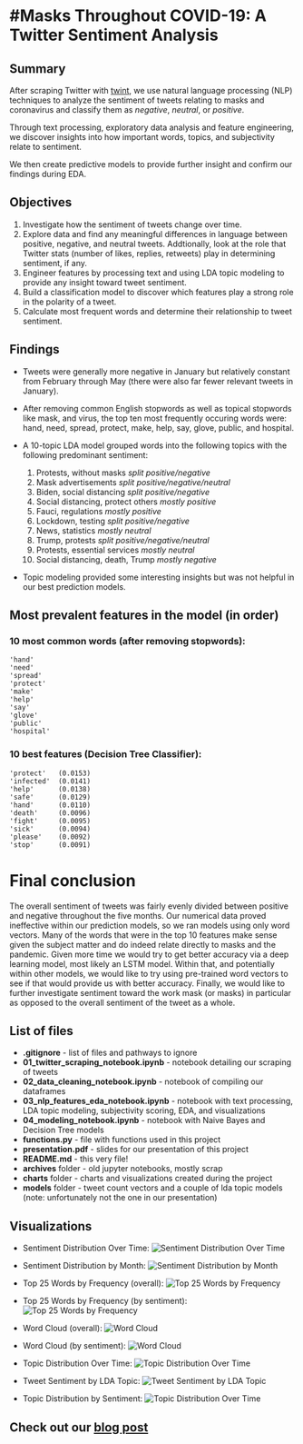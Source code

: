 # #Masks Throughout COVID-19: A Twitter Sentiment Analysis

## Summary
After scraping Twitter with [twint](https://github.com/twintproject/twint), we use natural language processing (NLP) techniques to analyze the sentiment of tweets relating to masks and coronavirus and classify them as *negative*, *neutral*, or *positive*.

Through text processing, exploratory data analysis and feature engineering, we discover insights into how important words, topics, and subjectivity relate to sentiment.

We then create predictive models to provide further insight and confirm our findings during EDA.

## Objectives
1. Investigate how the sentiment of tweets change over time.
2. Explore data and find any meaningful differences in language between positive, negative, and neutral tweets. Addtionally, look at the role that Twitter stats (number of likes, replies, retweets) play in determining sentiment, if any. 
3. Engineer features by processing text and using LDA topic modeling to provide any insight toward tweet sentiment.
4. Build a classification model to discover which features play a strong role in the polarity of a tweet.
5. Calculate most frequent words and determine their relationship to tweet sentiment.

## Findings
- Tweets were generally more negative in January but relatively constant from February through May (there were also far fewer relevant tweets in January).

- After removing common English stopwords as well as topical stopwords like mask, and virus, the top ten most frequently occuring words were: hand, need, spread, protect, make, help, say, glove, public, and hospital.

- A 10-topic LDA model grouped words into the following topics with the following predominant sentiment:
    1. Protests, without masks            *split positive/negative*
    2. Mask advertisements                *split positive/negative/neutral*
    3. Biden, social distancing           *split positive/negative*
    4. Social distancing, protect others  *mostly positive*
    5. Fauci, regulations                 *mostly positive*
    6. Lockdown, testing                  *split positive/negative*
    7. News, statistics                   *mostly neutral*
    8. Trump, protests                    *split positive/negative/neutral*
    9. Protests, essential services       *mostly neutral*
    10. Social distancing, death, Trump   *mostly negative*

- Topic modeling provided some interesting insights but was not helpful in our best prediction models.

## Most prevalent features in the model (in order)
### 10 most common words (after removing stopwords):
    'hand'
    'need'
    'spread'
    'protect'
    'make'
    'help'
    'say'
    'glove'
    'public'
    'hospital'

### 10 best features (Decision Tree Classifier):
    'protect'   (0.0153)
    'infected'  (0.0141)
    'help'      (0.0138)
    'safe'      (0.0129)
    'hand'      (0.0110)
    'death'     (0.0096)
    'fight'     (0.0095)
    'sick'      (0.0094)
    'please'    (0.0092)
    'stop'      (0.0091)

# Final conclusion
The overall sentiment of tweets was fairly evenly divided between positive and negative throughout the five months. Our numerical data proved ineffective within our prediction models, so we ran models using only word vectors. Many of the words that were in the top 10 features make sense given the subject matter and do indeed relate directly to masks and the pandemic. Given more time we would try to get better accuracy via a deep learning model, most likely an LSTM model. Within that, and potentially within other models, we would like to try using pre-trained word vectors to see if that would provide us with better accuracy. Finally, we would like to further investigate sentiment toward the work mask (or masks) in particular as opposed to the overall sentiment of the tweet as a whole.

## List of files
- **.gitignore** - list of files and pathways to ignore
- **01_twitter_scraping_notebook.ipynb** - notebook detailing our scraping of tweets
- **02_data_cleaning_notebook.ipynb** - notebook of compiling our dataframes
- **03_nlp_features_eda_notebook.ipynb** - notebook with text processing, LDA topic modeling, subjectivity scoring, EDA, and visualizations
- **04_modeling_notebook.ipynb** - notebook with Naive Bayes and Decision Tree models
- **functions.py** - file with functions used in this project
- **presentation.pdf** - slides for our presentation of this project
- **README.md** - this very file!
- **archives** folder - old jupyter notebooks, mostly scrap
- **charts** folder - charts and visualizations created during the project
- **models** folder - tweet count vectors and a couple of lda topic models (note: unfortunately not the one in our presentation)

## Visualizations
- Sentiment Distribution Over Time:
![Sentiment Distribution Over Time](charts/sentiment_stacked_line.png)

- Sentiment Distribution by Month:
![Sentiment Distribution by Month](charts/sentiment_month_barstack.png)

- Top 25 Words by Frequency (overall):
![Top 25 Words by Frequency](charts/top25_words_bar.png)

- Top 25 Words by Frequency (by sentiment):
![Top 25 Words by Frequency](charts/top25_words_each_sentiment_bar.png)

- Word Cloud (overall):
![Word Cloud](charts/word_cloud_all.png)

- Word Cloud (by sentiment):
![Word Cloud](charts/word_cloud_each_sentiment.png)

- Topic Distribution Over Time:
![Topic Distribution Over Time](charts/topics_across_time.png)

- Tweet Sentiment by LDA Topic:
![Tweet Sentiment by LDA Topic](charts/sentiment_topics_barstack.png)

- Topic Distribution by Sentiment:
![Topic Distribution Over Time](charts/sentiment_topics_each_sentiment_barstack.png)

<!-- - Decision Tree Confusion Matrix:
![Decision Tree Confusion Matrix](Images/dt_conf_matrix.png) -->

## Check out our [blog post](https://medium.com/@joshua.szymanowski/masks-throughout-covid-19-8e0af97ec33c)

